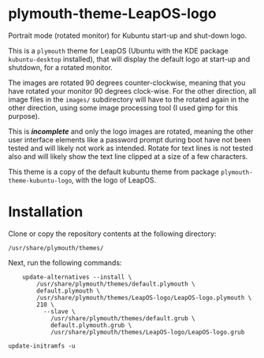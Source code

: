 # plymouth-theme-LeapOS-logo
Portrait mode (rotated monitor) for Kubuntu start-up and shut-down logo.

This is a `plymouth` theme for LeapOS (Ubuntu with the KDE package `kubuntu-desktop` installed), that will display the default logo at start-up and shutdown, for a rotated monitor.

The images are rotated 90 degrees counter-clockwise, meaning that you have rotated your monitor 90 degrees clock-wise. For the other direction, all image files in the `images/` subdirectory will have to the rotated again in the other direction, using some image processing tool (I used gimp for this purpose).

This is _**incomplete**_ and only the logo images are rotated, meaning the other user interface elements like a password prompt during boot have not been tested and will likely not work as intended. Rotate for text lines is not tested also and will likely show the text line clipped at a size of a few characters.

This theme is a copy of the default kubuntu theme from package `plymouth-theme-kubuntu-logo`, with the logo of LeapOS.
# Installation
Clone or copy the repository contents at the following directory:
```
/usr/share/plymouth/themes/
```
  
Next, run the following commands:

```
    update-alternatives --install \
        /usr/share/plymouth/themes/default.plymouth \
        default.plymouth \
        /usr/share/plymouth/themes/LeapOS-logo/LeapOS-logo.plymouth \
        210 \
          --slave \
            /usr/share/plymouth/themes/default.grub \
            default.plymouth.grub \
            /usr/share/plymouth/themes/LeapOS-logo/LeapOS-logo.grub
```

```
update-initramfs -u
```
